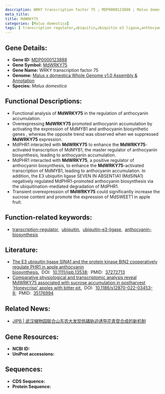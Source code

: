 ```yaml
---
description: WRKY transcription factor 75 ; MDP0000123888 ; Malus domestica
meta_title:
title: MdWRKY75
categories: [Malus domestica]
tags: [ transcription regulator,ubiquitin,ubiquitin e3 ligase,anthocyanin biosynthesis ]
---
```


## Gene Details:
- **Gene ID:**	[MDP0000123888]()
- **Gene Symbol:** <u>MdWRKY75</u>
- **Gene Name:** WRKY transcription factor 75
- **Genome:** [Malus x domestica Whole Genome v1.0 Assembly & Annotation](https://www.rosaceae.org/species/malus/malus_x_domestica/genome_v1.0)
- **Species:** *Malus domestica*

## Functional Descriptions:
   - Functional analysis of **MdWRKY75** in the regulation of anthocyanin accumulation.
   - Overexpressing **MdWRKY75** promoted anthocyanin accumulation by activating the expression of MdMYB1 and anthocyanin biosynthetic genes , whereas the opposite trend was observed when we suppressed **MdWRKY75** expression.
   - MdPHR1 interacted with **MdWRKY75** to enhance the **MdWRKY75**-activated transcription of MdMYB1, the master regulator of anthocyanin biosynthesis, leading to anthocyanin accumulation. 
   - MdPHR1 interacted with **MdWRKY75**, a positive regulator of anthocyanin biosynthesis, to enhance the **MdWRKY75**-activated transcription of MdMYB1, leading to anthocyanin accumulation. In addition, the E3 ubiquitin ligase SEVEN IN ABSENTIA1 (MdSINA1) negatively regulated MdPHR1-promoted anthocyanin biosynthesis via the ubiquitination-mediated degradation of MdPHR1. 
   - Transient overexpression of **MdWRKY75** could significantly increase the sucrose content and promote the expression of MdSWEET1 in apple fruit.

## Function-related keywords:
   - [transcription-regulator](/tags/transcription-regulator/),&nbsp;&nbsp;[ubiquitin](/tags/ubiquitin/),&nbsp;&nbsp;[ubiquitin-e3-ligase](/tags/ubiquitin-e3-ligase/),&nbsp;&nbsp;[anthocyanin-biosynthesis](/tags/anthocyanin-biosynthesis/)

## Literature:
   - [The E3 ubiquitin ligase SINA1 and the protein kinase BIN2 cooperatively regulate PHR1 in apple anthocyanin biosynthesis.](https://onlinelibrary.wiley.com/doi/10.1111/jipb.13538)&nbsp;&nbsp;DOI:&nbsp;&nbsp;[10.1111/jipb.13538](https://onlinelibrary.wiley.com/doi/10.1111/jipb.13538);&nbsp;&nbsp;PMID:&nbsp;&nbsp;[37272713](https://pubmed.ncbi.nlm.nih.gov/37272713/)
   - [Comparative physiological and transcriptomic analysis reveal MdWRKY75 associated with sucrose accumulation in postharvest 'Honeycrisp' apples with bitter pit.](https://doi.org/10.1186/s12870-022-03453-8)&nbsp;&nbsp;DOI:&nbsp;&nbsp;[10.1186/s12870-022-03453-8](https://doi.org/10.1186/s12870-022-03453-8);&nbsp;&nbsp;PMID:&nbsp;&nbsp;[35176994](https://pubmed.ncbi.nlm.nih.gov/35176994/)

## Related News:
   - [JIPB | 武汉植物园联合山东农大发现低磷胁迫诱导花青苷合成的新机制](https://mp.weixin.qq.com/s/6f2-30A3Hl55wD1H4VZ0qQ)

## Gene Resources:
- **NCBI ID:**  [](https://www.ncbi.nlm.nih.gov/gene/?term=)
- **UniProt accessions:** [](https://www.uniprot.org/uniprotkb//entry)



## Sequences:
- **CDS Sequence:**
- **Protein Sequence:**
